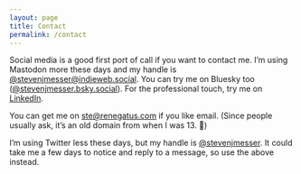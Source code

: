 ```yaml
---
layout: page
title: Contact
permalink: /contact
---
```


Social media is a good first port of call if you want to contact me. I’m using Mastodon more these days and my handle is [@stevenjmesser@indieweb.social](https://indieweb.social/@stevenjmesser). You can try me on Bluesky too ([@stevenjmesser.bsky.social](https://bsky.app/profile/stevenjmesser.bsky.social)). For the professional touch, try me on [LinkedIn](https://www.linkedin.com/in/stevenjmesser/).

You can get me on ste@renegatus.com if you like email. (Since people usually ask, it’s an old domain from when I was 13. :facepalm:)

I’m using Twitter less these days, but my handle is [@stevenjmesser](https://twitter.com/stevenjmesser). It could take me a few days to notice and reply to a message, so use the above instead.
